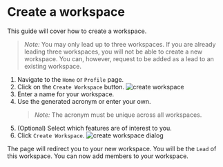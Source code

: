 # Create a workspace

This guide will cover how to create a workspace.

> *Note:* You may only lead up to three workspaces. If you are already leading three workspaces, you will not be able to create a new workspace. You can, however, request to be added as a lead to an existing workspace. 

1. Navigate to the `Home` or `Profile` page.
1. Click on the `Create Workspace` button.
    ![create workspace](/api/docs/UserGuide/GettingStarted/create-workspace.png)
1. Enter a name for your workspace.
1. Use the generated acronym or enter your own.
    > *Note:* The acronym must be unique across all workspaces.
1. (Optional) Select which features are of interest to you.
1. Click `Create Workspace`.
    ![create workspace dialog](/api/docs/UserGuide/GettingStarted/create-workspace-dialog.png)

The page will redirect you to your new workspace. You will be the `Lead` of this workspace. You can now add members to your workspace.